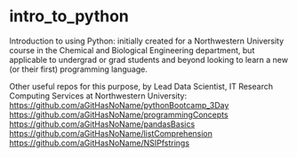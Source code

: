 # intro_to_python
Introduction to using Python: initially created for a Northwestern University course
in the Chemical and Biological Engineering department, but applicable to undergrad or
grad students and beyond looking to learn a new (or their first) programming language.

Other useful repos for this purpose, by Lead Data Scientist, IT Research Computing Services at Northwestern University:
https://github.com/aGitHasNoName/pythonBootcamp_3Day
https://github.com/aGitHasNoName/programmingConcepts
https://github.com/aGitHasNoName/pandasBasics
https://github.com/aGitHasNoName/listComprehension
https://github.com/aGitHasNoName/NSIPfstrings
